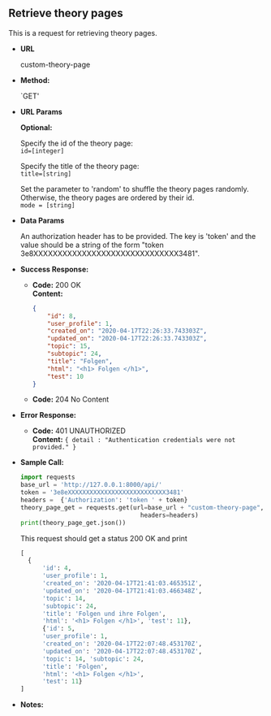 **Retrieve theory pages**
----
  This is a request for retrieving theory pages. 
  
* **URL**

  custom-theory-page

* **Method:**

  `GET' 
  
*  **URL Params**

   **Optional:** <br>
                   
    Specify the id of the theory page: <br>
    `id=[integer]`
    
    Specify the title of the theory page: <br>
    `title=[string]`
    
    Set the parameter to 'random' to shuffle the theory pages randomly. Otherwise, the theory pages are 
    ordered by their id. <br> 
    `mode = [string]`
        
* **Data Params**

    An authorization header has to be provided. The key is 'token' 
    and the value should be a string of the form "token 3e8XXXXXXXXXXXXXXXXXXXXXXXXXXXXXX3481". 
   
    
* **Success Response:**

  * **Code:** 200 OK <br />
    **Content:** 
    ```json
    {
        "id": 8,
        "user_profile": 1,
        "created_on": "2020-04-17T22:26:33.743303Z",
        "updated_on": "2020-04-17T22:26:33.743303Z",
        "topic": 15,
        "subtopic": 24,
        "title": "Folgen",
        "html": "<h1> Folgen </h1>",
        "test": 10
    }
    ```
    
  * **Code:** 204 No Content <br />
 
* **Error Response:**

  * **Code:** 401 UNAUTHORIZED <br />
    **Content:** `{ detail : "Authentication credentials were not provided." }`


* **Sample Call:**

    ```python
    import requests
    base_url = 'http://127.0.0.1:8000/api/'
    token = '3e8eXXXXXXXXXXXXXXXXXXXXXXXXXXX3481'
    headers =  {'Authorization': 'token ' + token}
    theory_page_get = requests.get(url=base_url + "custom-theory-page", 
                                     headers=headers)
    print(theory_page_get.json())
     ``` 
     
    This request should get a status 200 OK and print
    ```python
    [
      {
          'id': 4, 
          'user_profile': 1, 
          'created_on': '2020-04-17T21:41:03.465351Z', 
          'updated_on': '2020-04-17T21:41:03.466348Z', 
          'topic': 14, 
          'subtopic': 24, 
          'title': 'Folgen und ihre Folgen', 
          'html': '<h1> Folgen </h1>', 'test': 11}, 
          {'id': 5, 
          'user_profile': 1, 
          'created_on': '2020-04-17T22:07:48.453170Z', 
          'updated_on': '2020-04-17T22:07:48.453170Z', 
          'topic': 14, 'subtopic': 24, 
          'title': 'Folgen', 
          'html': '<h1> Folgen </h1>', 
          'test': 11}
   ]
   ```
    
* **Notes:**

   
